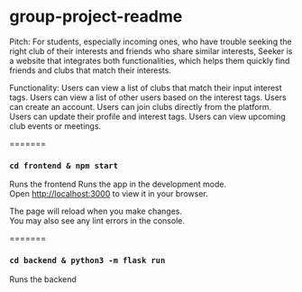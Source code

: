 
# group-project-readme
Pitch:
For students, especially incoming ones, who have trouble seeking the right club of their interests and friends who share similar interests, Seeker is a website that integrates both functionalities, which helps them quickly find friends and clubs that match their interests.

Functionality:
Users can view a list of clubs that match their input interest tags. 
Users can view a list of other users based on the interest tags.
Users can create an account. 
Users can join clubs directly from the platform. 
Users can update their profile and interest tags. 
Users can view upcoming club events or meetings.

=======

### `cd frontend & npm start` 

Runs the frontend
Runs the app in the development mode.\
Open [http://localhost:3000](http://localhost:3000) to view it in your browser.

The page will reload when you make changes.\
You may also see any lint errors in the console.


=======
### `cd backend & python3 -m flask run`

Runs the backend
